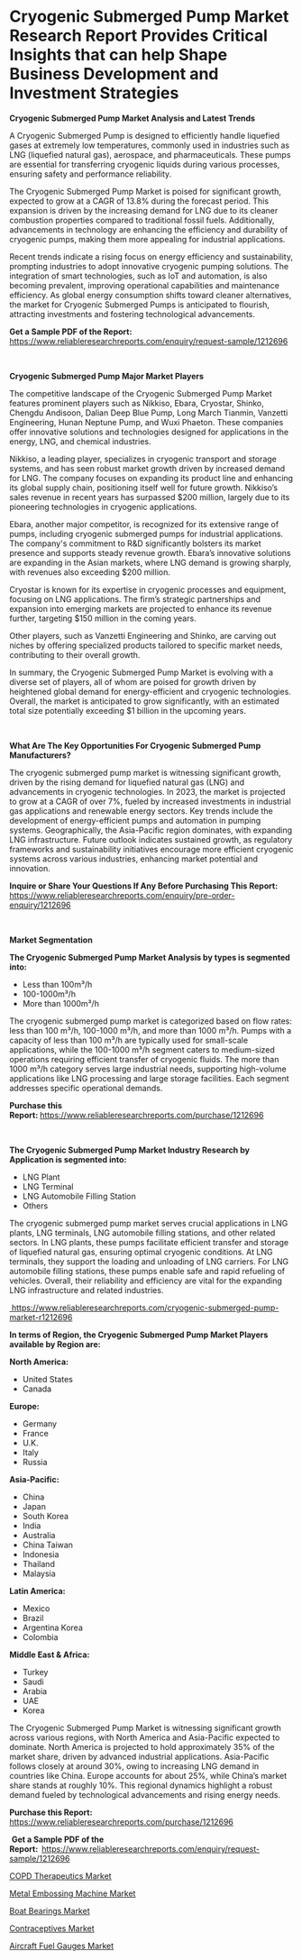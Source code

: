 <p><h1>Cryogenic Submerged Pump Market Research Report Provides Critical Insights that can help Shape Business Development and Investment Strategies</h1></p><p><strong>Cryogenic Submerged Pump Market Analysis and Latest Trends</strong></p>
<p><p>A Cryogenic Submerged Pump is designed to efficiently handle liquefied gases at extremely low temperatures, commonly used in industries such as LNG (liquefied natural gas), aerospace, and pharmaceuticals. These pumps are essential for transferring cryogenic liquids during various processes, ensuring safety and performance reliability.</p><p>The Cryogenic Submerged Pump Market is poised for significant growth, expected to grow at a CAGR of 13.8% during the forecast period. This expansion is driven by the increasing demand for LNG due to its cleaner combustion properties compared to traditional fossil fuels. Additionally, advancements in technology are enhancing the efficiency and durability of cryogenic pumps, making them more appealing for industrial applications.</p><p>Recent trends indicate a rising focus on energy efficiency and sustainability, prompting industries to adopt innovative cryogenic pumping solutions. The integration of smart technologies, such as IoT and automation, is also becoming prevalent, improving operational capabilities and maintenance efficiency. As global energy consumption shifts toward cleaner alternatives, the market for Cryogenic Submerged Pumps is anticipated to flourish, attracting investments and fostering technological advancements.</p></p>
<p><strong>Get a Sample PDF of the Report:&nbsp;</strong> <a href="https://www.reliableresearchreports.com/enquiry/request-sample/1212696?utm_campaign=112&utm_medium=2&utm_source=Github&utm_content=ia&utm_term=18112024&utm_id=cryogenic-submerged-pump">https://www.reliableresearchreports.com/enquiry/request-sample/1212696</a></p>
<p>&nbsp;</p>
<p><strong>Cryogenic Submerged Pump Major Market Players</strong></p>
<p><p>The competitive landscape of the Cryogenic Submerged Pump Market features prominent players such as Nikkiso, Ebara, Cryostar, Shinko, Chengdu Andisoon, Dalian Deep Blue Pump, Long March Tianmin, Vanzetti Engineering, Hunan Neptune Pump, and Wuxi Phaeton. These companies offer innovative solutions and technologies designed for applications in the energy, LNG, and chemical industries.</p><p>Nikkiso, a leading player, specializes in cryogenic transport and storage systems, and has seen robust market growth driven by increased demand for LNG. The company focuses on expanding its product line and enhancing its global supply chain, positioning itself well for future growth. Nikkiso’s sales revenue in recent years has surpassed $200 million, largely due to its pioneering technologies in cryogenic applications.</p><p>Ebara, another major competitor, is recognized for its extensive range of pumps, including cryogenic submerged pumps for industrial applications. The company's commitment to R&D significantly bolsters its market presence and supports steady revenue growth. Ebara’s innovative solutions are expanding in the Asian markets, where LNG demand is growing sharply, with revenues also exceeding $200 million.</p><p>Cryostar is known for its expertise in cryogenic processes and equipment, focusing on LNG applications. The firm’s strategic partnerships and expansion into emerging markets are projected to enhance its revenue further, targeting $150 million in the coming years.</p><p>Other players, such as Vanzetti Engineering and Shinko, are carving out niches by offering specialized products tailored to specific market needs, contributing to their overall growth.</p><p>In summary, the Cryogenic Submerged Pump Market is evolving with a diverse set of players, all of whom are poised for growth driven by heightened global demand for energy-efficient and cryogenic technologies. Overall, the market is anticipated to grow significantly, with an estimated total size potentially exceeding $1 billion in the upcoming years.</p></p>
<p>&nbsp;</p>
<p><strong>What Are The Key Opportunities For Cryogenic Submerged Pump Manufacturers?</strong></p>
<p><p>The cryogenic submerged pump market is witnessing significant growth, driven by the rising demand for liquefied natural gas (LNG) and advancements in cryogenic technologies. In 2023, the market is projected to grow at a CAGR of over 7%, fueled by increased investments in industrial gas applications and renewable energy sectors. Key trends include the development of energy-efficient pumps and automation in pumping systems. Geographically, the Asia-Pacific region dominates, with expanding LNG infrastructure. Future outlook indicates sustained growth, as regulatory frameworks and sustainability initiatives encourage more efficient cryogenic systems across various industries, enhancing market potential and innovation.</p></p>
<p><strong>Inquire or Share Your Questions If Any Before Purchasing This Report:</strong> <a href="https://www.reliableresearchreports.com/enquiry/pre-order-enquiry/1212696?utm_campaign=112&utm_medium=2&utm_source=Github&utm_content=ia&utm_term=18112024&utm_id=cryogenic-submerged-pump">https://www.reliableresearchreports.com/enquiry/pre-order-enquiry/1212696</a></p>
<p>&nbsp;</p>
<p><strong>Market Segmentation</strong></p>
<p><strong>The Cryogenic Submerged Pump Market Analysis by types is segmented into:</strong></p>
<p><ul><li>Less than 100m³/h</li><li>100-1000m³/h</li><li>More than 1000m³/h</li></ul></p>
<p><p>The cryogenic submerged pump market is categorized based on flow rates: less than 100 m³/h, 100-1000 m³/h, and more than 1000 m³/h. Pumps with a capacity of less than 100 m³/h are typically used for small-scale applications, while the 100-1000 m³/h segment caters to medium-sized operations requiring efficient transfer of cryogenic fluids. The more than 1000 m³/h category serves large industrial needs, supporting high-volume applications like LNG processing and large storage facilities. Each segment addresses specific operational demands.</p></p>
<p><strong>Purchase this Report:&nbsp;</strong><a href="https://www.reliableresearchreports.com/purchase/1212696?utm_campaign=112&utm_medium=2&utm_source=Github&utm_content=ia&utm_term=18112024&utm_id=cryogenic-submerged-pump">https://www.reliableresearchreports.com/purchase/1212696</a></p>
<p>&nbsp;</p>
<p><strong>The Cryogenic Submerged Pump Market Industry Research by Application is segmented into:</strong></p>
<p><ul><li>LNG Plant</li><li>LNG Terminal</li><li>LNG Automobile Filling Station</li><li>Others</li></ul></p>
<p><p>The cryogenic submerged pump market serves crucial applications in LNG plants, LNG terminals, LNG automobile filling stations, and other related sectors. In LNG plants, these pumps facilitate efficient transfer and storage of liquefied natural gas, ensuring optimal cryogenic conditions. At LNG terminals, they support the loading and unloading of LNG carriers. For LNG automobile filling stations, these pumps enable safe and rapid refueling of vehicles. Overall, their reliability and efficiency are vital for the expanding LNG infrastructure and related industries.</p></p>
<p><a href="https://www.reliableresearchreports.com/cryogenic-submerged-pump-market-r1212696?utm_campaign=112&utm_medium=2&utm_source=Github&utm_content=ia&utm_term=18112024&utm_id=cryogenic-submerged-pump">&nbsp;https://www.reliableresearchreports.com/cryogenic-submerged-pump-market-r1212696</a></p>
<p><strong>In terms of Region, the Cryogenic Submerged Pump Market Players available by Region are:</strong></p>
<p>
    <p> <strong> North America: </strong>
        <ul>
            <li>United States</li>
            <li>Canada</li>
        </ul>
        </p> 
    <p> <strong> Europe: </strong>
        <ul>
            <li>Germany</li>
            <li>France</li>
            <li>U.K.</li>
            <li>Italy</li>
            <li>Russia</li>
        </ul>
        </p> 
    <p> <strong> Asia-Pacific: </strong>
        <ul>
            <li>China</li>
            <li>Japan</li>
            <li>South Korea</li>
            <li>India</li>
            <li>Australia</li>
            <li>China Taiwan</li>
            <li>Indonesia</li>
            <li>Thailand</li>
            <li>Malaysia</li>
        </ul>
        </p> 
    <p> <strong> Latin America: </strong>
        <ul>
            <li>Mexico</li>
            <li>Brazil</li>
            <li>Argentina Korea</li>
            <li>Colombia</li>
        </ul>
        </p> 
    <p> <strong> Middle East & Africa: </strong>
        <ul>
            <li>Turkey</li>
            <li>Saudi</li>
            <li>Arabia</li>
            <li>UAE</li>
            <li>Korea</li>
        </ul>
    </p>
    </p>
<p><p>The Cryogenic Submerged Pump Market is witnessing significant growth across various regions, with North America and Asia-Pacific expected to dominate. North America is projected to hold approximately 35% of the market share, driven by advanced industrial applications. Asia-Pacific follows closely at around 30%, owing to increasing LNG demand in countries like China. Europe accounts for about 25%, while China’s market share stands at roughly 10%. This regional dynamics highlight a robust demand fueled by technological advancements and rising energy needs.</p></p>
<p><strong>Purchase this Report: </strong><a href="https://www.reliableresearchreports.com/purchase/1212696?utm_campaign=112&utm_medium=2&utm_source=Github&utm_content=ia&utm_term=18112024&utm_id=cryogenic-submerged-pump">https://www.reliableresearchreports.com/purchase/1212696</a></p>
<p>&nbsp;<strong>Get a Sample PDF of the Report:&nbsp;&nbsp;</strong><a href="https://www.reliableresearchreports.com/enquiry/request-sample/1212696?utm_campaign=112&utm_medium=2&utm_source=Github&utm_content=ia&utm_term=18112024&utm_id=cryogenic-submerged-pump">https://www.reliableresearchreports.com/enquiry/request-sample/1212696</a></p>
<p><strong></strong></p>
<p><p><a href="https://issuu.com/reportprime-2/docs/copd-therapeutics-market-size-2030._9c085b5924138a?utm_campaign=112&utm_medium=2&utm_source=Github&utm_content=ia&utm_term=18112024&utm_id=cryogenic-submerged-pump">COPD Therapeutics Market</a></p><p><a href="https://issuu.com/reportprime-2/docs/metal-embossing-machine-market-size_397294e90c888d?utm_campaign=112&utm_medium=2&utm_source=Github&utm_content=ia&utm_term=18112024&utm_id=cryogenic-submerged-pump">Metal Embossing Machine Market</a></p><p><a href="https://www.linkedin.com/pulse/boat-bearings-industry-sector-market-dynamics-future-scenarios-3ltsc?utm_campaign=112&utm_medium=2&utm_source=Github&utm_content=ia&utm_term=18112024&utm_id=cryogenic-submerged-pump">Boat Bearings Market</a></p><p><a href="https://github.com/santosh758595/Market-Research-Report-List-6/blob/main/contraceptives-market.md?utm_campaign=112&utm_medium=2&utm_source=Github&utm_content=ia&utm_term=18112024&utm_id=cryogenic-submerged-pump">Contraceptives Market</a></p><p><a href="https://www.linkedin.com/pulse/aircraft-fuel-gauges-market-revolution-size-share-emerging-74agc?utm_campaign=112&utm_medium=2&utm_source=Github&utm_content=ia&utm_term=18112024&utm_id=cryogenic-submerged-pump">Aircraft Fuel Gauges Market</a></p></p>